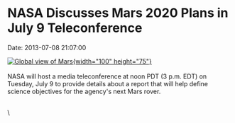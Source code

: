 NASA Discusses Mars 2020 Plans in July 9 Teleconference
=======================================================

Date: 2013-07-08 21:07:00

[![Global view of
Mars](http://www.jpl.nasa.gov/images/mars/20130708/mars20130708-th.jpg){width="100"
height="75"}](http://www.jpl.nasa.gov/news/news.cfm?release=2013-214&rn=news.xml&rst=3843)\
\
NASA will host a media teleconference at noon PDT (3 p.m. EDT) on
Tuesday, July 9 to provide details about a report that will help define
science objectives for the agency\'s next Mars rover.

\
\
